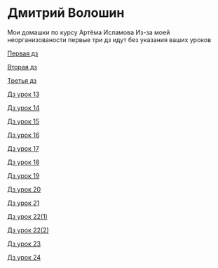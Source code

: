 # Дмитрий Волошин
Мои домашки по курсу Артёма Исламова
Из-за моей неорганизованости первые три дз идут без указания ваших уроков

[Первая дз](https://github.com/Deiman999202/islamovcourse.github.io/tree/master/my-second-site "1 дз")

[Вторая дз](https://github.com/Deiman999202/islamovcourse.github.io/tree/master/another-project "2 дз")

[Третья дз](https://github.com/Deiman999202/islamovcourse.github.io/tree/master/12%20lesson "3 дз")

[Дз урок 13](https://github.com/Deiman999202/islamovcourse.github.io/tree/master/Lesson13 "Домашнее задание к 13 уроку")

[Дз урок 14](https://github.com/Deiman999202/islamovcourse.github.io/tree/master/Lesson14 "Домашнее задание к 14 уроку")

[Дз урок 15](https://github.com/Deiman999202/islamovcourse.github.io/tree/master/Lesson15 "Домашнее задание к 15 уроку")

[Дз урок 16](https://github.com/Deiman999202/islamovcourse.github.io/tree/master/Lesson-16 "Домашнее задание к 16 уроку")

[Дз урок 17](https://github.com/Deiman999202/islamovcourse.github.io/tree/master/Lesson-17 "Домашнее задание к 17 уроку")

[Дз урок 18](https://github.com/Deiman999202/islamovcourse.github.io/tree/master/Lesson-18 "Домашнее задание к 18 уроку")

[Дз урок 19](https://github.com/Deiman999202/islamovcourse.github.io/tree/master/Lesson-20 "Домашнее задание к 19 уроку")

[Дз урок 20](https://github.com/Deiman999202/islamovcourse.github.io/tree/master/Lesson%2020(true) "Домашнее задание к 20 уроку")

[Дз урок 21](https://github.com/Deiman999202/islamovcourse.github.io/tree/master/Lesson21 "Домашнее задание к 21 уроку")

[Дз урок 22(1)](https://github.com/Deiman999202/islamovcourse.github.io/tree/master/Lesson%2022(1) "Домашнее задание к 22 уроку 1 часть")

[Дз урок 22(2)](https://github.com/Deiman999202/islamovcourse.github.io/tree/master/Lesson%2022(2) "Домашнее задание к 22 уроку 2 часть")

[Дз урок 23](https://github.com/Deiman999202/islamovcourse.github.io/tree/master/Lesson%2023 "Домашнее задание к 23 уроку")

[Дз урок 24](https://github.com/Deiman999202/islamovcourse.github.io/tree/master/Lesson-18(new) "Домашнее задание к 24 уроку")




